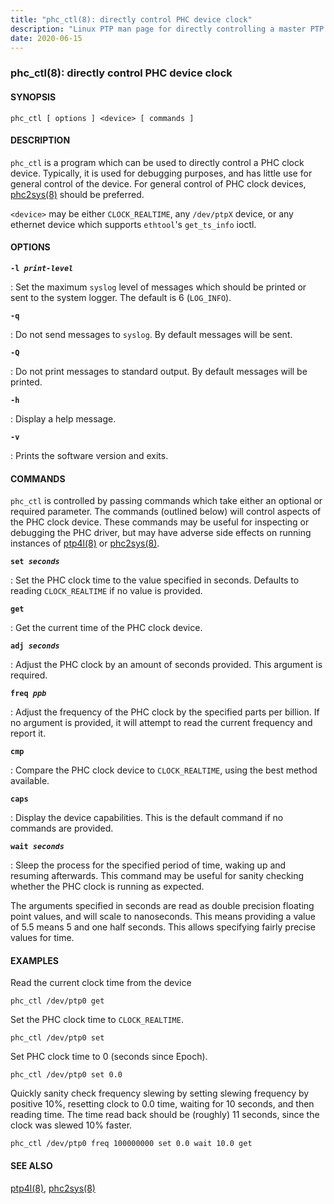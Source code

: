 ```yaml
---
title: "phc_ctl(8): directly control PHC device clock"
description: "Linux PTP man page for directly controlling a master PTP hardware clock."
date: 2020-06-15 
---
```


### phc_ctl(8): directly control PHC device clock

#### SYNOPSIS

<code>phc_ctl [ options ] \<device> [ commands ]</code>

#### DESCRIPTION

`phc_ctl` is a program which can be used to directly control a PHC clock device. Typically, it is used for debugging purposes, and has little use for general control of the device. For general control of PHC clock devices, [phc2sys(8)](/documentation/phc2sys/) should be preferred.

<code>\<device></code> may be either `CLOCK_REALTIME`, any `/dev/ptpX` device, or any ethernet device which supports `ethtool`'s `get_ts_info` ioctl.

#### OPTIONS

<code>**-l _print-level_**</code>

: Set the maximum `syslog` level of messages which should be printed or sent to the system logger. The default is 6 (`LOG_INFO`).

<code>**-q**</code>

: Do not send messages to `syslog`. By default messages will be sent.

<code>**-Q**</code>

: Do not print messages to standard output. By default messages will be printed.

<code>**-h**</code>

: Display a help message.

<code>**-v**</code>

: Prints the software version and exits.

#### COMMANDS

`phc_ctl` is controlled by passing commands which take either an optional or required parameter. The commands (outlined below) will control aspects of the PHC clock device. These commands may be useful for inspecting or debugging the PHC driver, but may have adverse side effects on running instances of [ptp4l(8)](/documentation/ptp4l/) or [phc2sys(8)](/documentation/phc2sys/).

<code>**set _seconds_**</code>

: Set the PHC clock time to the value specified in seconds. Defaults to reading `CLOCK_REALTIME` if no value is provided.

<code>**get**</code>

: Get the current time of the PHC clock device.

<code>**adj _seconds_**</code>

: Adjust the PHC clock by an amount of seconds provided. This argument is required.

<code>**freq _ppb_**</code>

: Adjust the frequency of the PHC clock by the specified parts per billion. If no argument is provided, it will attempt to read the current frequency and report it.

<code>**cmp**</code>

: Compare the PHC clock device to `CLOCK_REALTIME`, using the best method available.

<code>**caps**</code>

: Display the device capabilities. This is the default command if no commands are provided.

<code>**wait _seconds_**</code>

: Sleep the process for the specified period of time, waking up and resuming afterwards. This command may be useful for sanity checking whether the PHC clock is running as expected.

The arguments specified in seconds are read as double precision floating point values, and will scale to nanoseconds. This means providing a value of 5.5 means 5 and one half seconds. This allows specifying fairly precise values for time.

#### EXAMPLES

Read the current clock time from the device

`phc_ctl /dev/ptp0 get`

Set the PHC clock time to `CLOCK_REALTIME`.

`phc_ctl /dev/ptp0 set`

Set PHC clock time to 0 (seconds since Epoch).

`phc_ctl /dev/ptp0 set 0.0`

Quickly sanity check frequency slewing by setting slewing frequency by positive 10%, resetting clock to 0.0 time, waiting for 10 seconds, and then reading time. The time read back should be (roughly) 11 seconds, since the clock was slewed 10% faster.

`phc_ctl /dev/ptp0 freq 100000000 set 0.0 wait 10.0 get`

#### SEE ALSO
[ptp4l(8)](/documentation/ptp4l/), [phc2sys(8)](/documentation/phc2sys/)